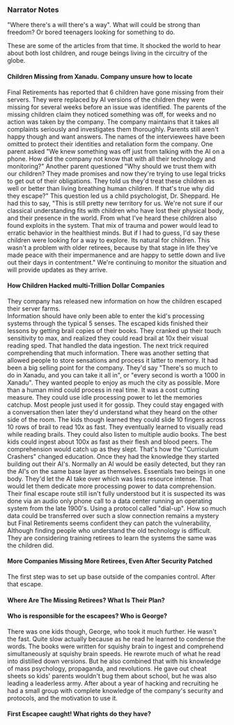 ### Narrator Notes
"Where there's a will there's a way". What will could be strong than freedom? Or bored teenagers looking for something to do.  

These are some of the articles from that time. It shocked the world to hear about both lost children, and rouge beings living in the circuitry of the globe.

#### Children Missing from Xanadu. Company unsure how to locate
  Final Retirements has reported that 6 children have gone missing from their servers. They were replaced by AI versions of the children they were missing for several weeks before an issue was identified. The parents of the missing children claim they noticed something was off, for weeks and no action was taken by the company. The company maintains that it takes all complaints seriously and investigates them thoroughly. Parents still aren't happy though and want answers.
  The names of the interviewees have been omitted to protect their identities and retaliation form the company.
  One parent asked "We knew something was off just from talking with the AI on a phone. How did the company not know that with all their technology and monitoring?"
  Another parent questioned "Why should we trust them with our children? They made promises and now they're trying to use legal tricks to get out of their obligations. They told us they'd treat these children as well or better than living breathing human children. If that's true why did they escape?"
  This question led us a child psychologist, Dr. Sheppard. He had this to say, "This is still pretty new territory for us. We're not sure if our classical understanding fits with children who have lost their physical body, and their presence in the world. From what I've heard these children also found exploits in the system. That mix of trauma and power would lead to erratic behavior in the healthiest minds. But if I had to guess, I'd say these children were looking for a way to explore. Its natural for children. This wasn't a problem with older retirees, because by that stage in life they've made peace with their impermanence and are happy to settle down and live out their days in contentment."
  We're continuing to monitor the situation and will provide updates as they arrive.


#### How Children Hacked multi-Trillion Dollar Companies
They company has released new information on how the children escaped their server farms.  
Information should have only been able to enter the kid's processing systems through the typical 5 senses. The escaped kids finished their lessons by getting brail copies of their books. They cranked up their touch sensitivity to max, and realized they could read brail at 10x their visual reading sped. That handled the data ingestion. The next trick required comprehending that much information. There was another setting that allowed people to store sensations and process it latter to memory. It had been a big selling point for the company. They'd say "There's so much to do in Xanadu, and you can take it all in", or "every second is worth a 1000 in Xanadu". They wanted people to enjoy as much the city as possible. More than a human mind could process in real time. It was a cost cutting measure. They could use idle processing power to let the memories catchup. Most people just used it for gossip. They could stay engaged with a conversation then later they'd understand what they heard on the other side of the room. The kids though learned they could slide 10 fingers across 10 rows of brail to read 10x as fast. They eventually learned to visually read while reading brails. They could also listen to multiple audio books. The best kids could ingest about 100x as fast as their flesh and blood peers. The comprehension would catch up as they slept. That's how the "Curriculum Crashers" changed education.
Once they had the knowledge they started building out their AI's. Normally an AI would be easily detected, but they ran the AI's on the same base layer as themselves. Essentials two beings in one body. They'd let the AI take over which was less resource intense. That would let them dedicate more processing power to data comprehension. 
Their final escape route still isn't fully understood but it is suspected its was done via an audio only phone call to a data center running an operating system from the late 1900's. Using a protocol called "dial-up". How so much data could be transferred over such a slow connection remains a mystery but Final Retirements seems confident they can patch the vulnerability, Although finding people who understand the old technology is difficult. They are considering training retirees to learn the systems the same was the children did.

#### More Companies Missing More Retirees, Even After Security Patched
The first step was to set up base outside of the companies control. After that escape.

#### Where Are The Missing Retirees? What Is Their Plan?

#### Who is responsible for the escapees? Who is George?
There was one kids though, George, who took it much further. He wasn't the fast. Quite slow actually because as he read he learned to condense the words. The books were written for squishy brain to ingest and comprehend simultaneously at squishy brain speeds. He rewrote much of what he read into distilled down versions. But he also combined that with his knowledge of mass psychology, propaganda,  and revolutions. He gave out cheat sheets so kids' parents wouldn't bug them about school, but he was also leading a leaderless army. After about a year of hacking and recruiting he had a small group with complete knowledge of the company's security and protocols, and the motivation to use it.

#### First Escapee caught! What rights do they have?